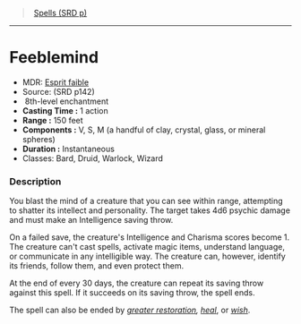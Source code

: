 ﻿---
!SpellItem
Family: SpellVO
Level: 8
Type: enchantment
CastingTime: 1 action
Range: 150 feet
Components: V, S, M (a handful of clay, crystal, glass, or mineral spheres)
Duration: Instantaneous
Classes: Bard, Druid, Warlock, Wizard
Id: spells_vo.md#feeblemind
ParentLink: spells_vo.md#spells-srd-p
Name: Feeblemind
ParentName: Spells (SRD p)
NameLevel: 1
AltName: '[Esprit faible](hd_spells_esprit_faible.md)'
Source: (SRD p142)
Attributes: {}
AttributesDictionary: >+
  {}

---
> [Spells (SRD p)](srd_spells.md)

---

# Feeblemind

- MDR: [Esprit faible](hd_spells_esprit_faible.md)
- Source: (SRD p142)
-  8th-level enchantment
- **Casting Time :** 1 action
- **Range :** 150 feet
- **Components :** V, S, M (a handful of clay, crystal, glass, or mineral spheres)
- **Duration :** Instantaneous
- Classes: Bard, Druid, Warlock, Wizard

### Description

You blast the mind of a creature that you can see within range, attempting to shatter its intellect and personality. The target takes 4d6 psychic damage and must make an Intelligence saving throw.

On a failed save, the creature's Intelligence and Charisma scores become 1. The creature can't cast spells, activate magic items, understand language, or communicate in any intelligible way. The creature can, however, identify its friends, follow them, and even protect them.

At the end of every 30 days, the creature can repeat its saving throw against this spell. If it succeeds on its saving throw, the spell ends.

The spell can also be ended by _[greater restoration](spells_vo.hd#greater-restoration), [heal](spells_vo.hd#heal)_, or _[wish](spells_vo.hd#wish)_.

